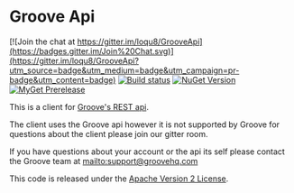 Groove Api  
==========

[![Join the chat at https://gitter.im/loqu8/GrooveApi](https://badges.gitter.im/Join%20Chat.svg)](https://gitter.im/loqu8/GrooveApi?utm_source=badge&utm_medium=badge&utm_campaign=pr-badge&utm_content=badge)
[![Build status](https://ci.appveyor.com/api/projects/status/on8ac5531jotb2qc?svg=true)](https://ci.appveyor.com/project/loqu8/grooveapi)
[![NuGet Version](https://img.shields.io/nuget/v/GrooveApi.svg)](https://www.nuget.org/packages/GrooveApi/)
[![MyGet Prerelease](https://img.shields.io/myget/grooveapi_prerelease/vpre/GrooveApi.svg?label=MyGet_Prerelease)](https://www.myget.org/feed/grooveapi_prerelease/package/nuget/GrooveApi)

This is a client for [Groove's REST api](https://www.groovehq.com/docs). 

The client uses the Groove api however it is not supported by Groove for questions 
about the client please join our gitter room. 

If you have questions about your account or the api its self please contact the Groove team at <mailto:support@groovehq.com>

This code is released under the [Apache Version 2 License](http://www.apache.org/licenses/LICENSE-2.0.html).